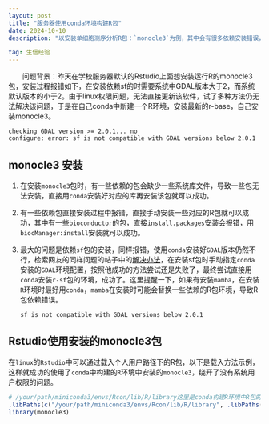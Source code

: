 ```yaml
---
layout: post
title: "服务器使用conda环境构建R包"
date: 2024-10-10
description: "以安装单细胞测序分析R包：`monocle3`为例，其中会有很多依赖安装错误，需要手动安装，以及系统依赖环境软件缺乏或版本不满足等问题，尤其是`sf`包安装尤其麻烦"

tag: 生信经验
---   
```


　　问题背景：昨天在学校服务器默认的Rstudio上面想安装运行R的monocle3包，安装过程报错如下，在安装依赖sf的时需要系统中GDAL版本大于2，而系统默认版本的小于2。由于linux权限问题，无法直接更新该软件，试了多种方法仍无法解决该问题，于是在自己conda中新建一个R环境，安装最新的r-base，自己安装monocle3。

```
checking GDAL version >= 2.0.1... no
configure: error: sf is not compatible with GDAL versions below 2.0.1
```

## monocle3 安装

1. 在安装`monocle3`包时，有一些依赖的包会缺少一些系统库文件，导致一些包无法安装，直接用`conda`安装好对应的库再安装该包就可以成功。

2. 有一些依赖包直接安装过程中报错，直接手动安装一些对应的R包就可以成功，其中有一些`bioconductor`的包，直接`install.packages`安装会报错，用`biocManager:install`安装就可以成功。

3. 最大的问题是依赖`sf`包的安装，同样报错，使用`conda`安装好`GDAL`版本仍然不行，检索网友的同样问题的帖子中的[解决办法](https://www.cnblogs.com/shuaihe/p/13381966.html)，在安装sf包时手动指定`conda`安装的`GDAL`环境配置，按照他成功的方法尝试还是失败了，最终尝试直接用`conda`安装`r-sf`包的环境，成功了。这里提醒一下，如果有安装`mamba`，在安装`R`环境时最好用`conda`，`mamba`在安装时可能会替换一些依赖的R包环境，导致R包依赖错误。

   `sf is not compatible with GDAL versions below 2.0.1`

## Rstudio使用安装的monocle3包

在`linux`的`Rstudio`中可以通过载入个人用户路径下的R包，以下是载入方法示例，这样就成功的使用了`conda`中构建的`R`环境中安装的`monocle3`，绕开了没有系统用户权限的问题。

```R
# /your/path/miniconda3/envs/Rcon/lib/R/library这里是conda构建R环境中R包的路径
.libPaths(c("/your/path/miniconda3/envs/Rcon/lib/R/library", .libPaths()))
library(monocle3)
```

